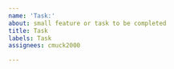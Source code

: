 ```yaml
---
name: 'Task:'
about: small feature or task to be completed
title: Task
labels: Task
assignees: cmuck2000

---
```



